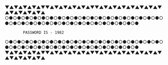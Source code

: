 ▼▲▼▲▼▲▼▲▼▼▲▼▲▼▲▼▲▼▲▼▼▲▼▲▼▲▼▲▼▲▼▲▼▲▼▲▼▲▼▲▼▲▼▲
○●○●○●○●○●○●○●○●○●○●○●○●○●○●○●○●○●○●○●○●○●○●○●○●○●○●○●○●○●○●○●○●○●○●○●○●

            PASSWORD IS - 1982

○●○●○●○●○●○●○●○●○●○●○●○●○●○●○●○●○●○●○●○●○●○●○●○●○●○●○●○●○●○●○●○●○●○●○●○●
▼▲▼▲▼▲▼▲▼▼▲▼▲▼▲▼▲▼▲▼▼▲▼▲▼▲▼▲▼▲▼▲▼▲▼▲▼▲▼▲▼▲▼▲
